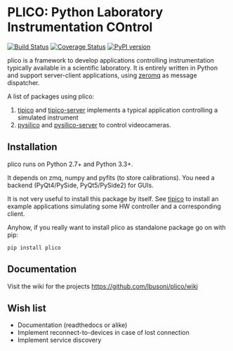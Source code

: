# PLICO: Python Laboratory Instrumentation COntrol

 [![Build Status][travis]][travislink]  [![Coverage Status][coveralls]][coverallslink] [![PyPI version][pypiversion]][pypiversionlink]


plico is a framework to develop applications controlling instrumentation typically available in a scientific laboratory.
It is entirely written in Python and support server-client applications, using [zeromq][zmq] as message dispatcher.



A list of packages using plico:
   1. [tipico][tipico] and [tipico-server][tipico-server] implements a typical application controlling a simulated instrument
   1. [pysilico][pysilico] and [pysilico-server][pysilico-server] to control videocameras.







## Installation

plico runs on Python 2.7+ and Python 3.3+. 

It depends on zmq, numpy and pyfits (to store calibrations). You need a backend (PyQt4/PySide, PyQt5/PySide2) for GUIs.

It is not very useful to install this package by itself. See [tipico][tipico] to install an example applications simulating some HW controller and a corresponding client. 

Anyhow, if you really want to install plico as standalone package go on with pip:

```
pip install plico
```

## Documentation
Visit the wiki for the projects https://github.com/lbusoni/plico/wiki


## Wish list

   + Documentation (readthedocs or alike)
   + Implement reconnect-to-devices in case of lost connection
   + Implement service discovery 


[zmq]: http://zeromq.org
[plico]: https://github.com/lbusoni/plico
[tipico]: https://github.com/lbusoni/tipico
[tipico-server]: https://github.com/lbusoni/tipico_server
[pysilico]: https://github.com/lbusoni/pysilico
[pysilico-server]: https://github.com/lbusoni/pysilico_server
[travis]: https://travis-ci.com/lbusoni/plico.svg?branch=master "go to travis"
[travislink]: https://travis-ci.com/lbusoni/plico
[coveralls]: https://coveralls.io/repos/github/lbusoni/plico/badge.svg?branch=master "go to coveralls"
[coverallslink]: https://coveralls.io/github/lbusoni/plico
[pypiversion]: https://badge.fury.io/py/plico.svg
[pypiversionlink]: https://badge.fury.io/py/plico

